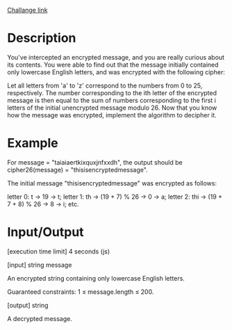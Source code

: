 [Challange link](https://codefights.com/arcade/code-arcade/lab-of-transformations/JeDDnToFtitiiWDZn)
# Description
You've intercepted an encrypted message, and you are really curious about its contents. You were able to find out that the message initially contained only lowercase English letters, and was encrypted with the following cipher:

Let all letters from 'a' to 'z' correspond to the numbers from 0 to 25, respectively.
The number corresponding to the ith letter of the encrypted message is then equal to the sum of numbers corresponding to the first i letters of the initial unencrypted message modulo 26.
Now that you know how the message was encrypted, implement the algorithm to decipher it.

# Example

For message = "taiaiaertkixquxjnfxxdh", the output should be
cipher26(message) = "thisisencryptedmessage".

The initial message "thisisencryptedmessage" was encrypted as follows:

letter 0: t -> 19 -> t;
letter 1: th -> (19 + 7) % 26 -> 0 -> a;
letter 2: thi -> (19 + 7 + 8) % 26 -> 8 -> i;
etc.
# Input/Output

[execution time limit] 4 seconds (js)

[input] string message

An encrypted string containing only lowercase English letters.

Guaranteed constraints:
1 ≤ message.length ≤ 200.

[output] string

A decrypted message.